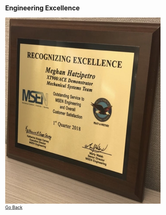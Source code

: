 ## Engineering Excellence
<img src="images/Excellence_In_Engineering.jpg" width="500" height="600" border="0"></a><br>
[Go Back](https://mhatzi.github.io/)
